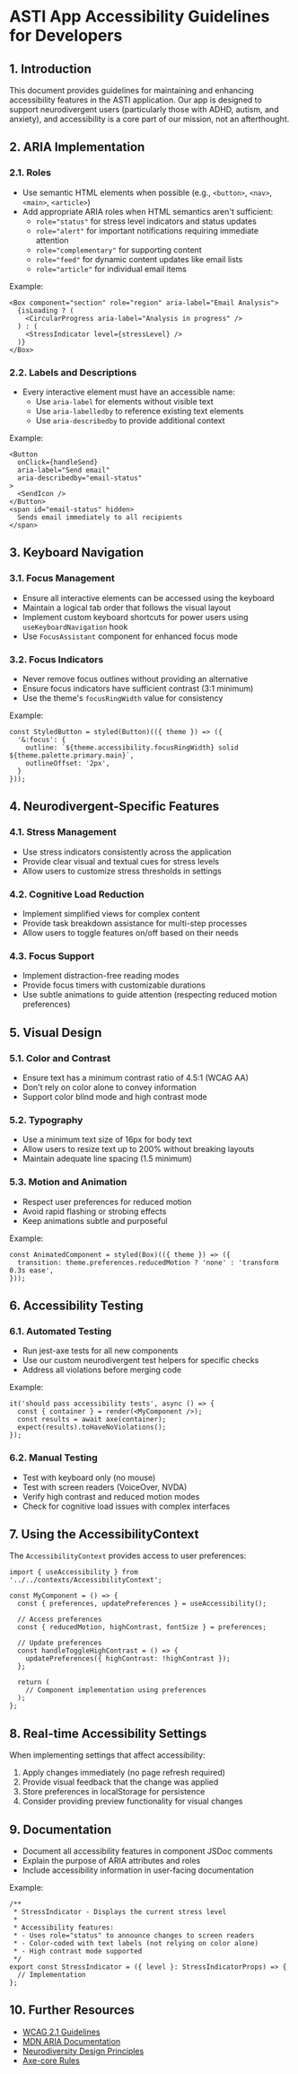 # ASTI App Accessibility Guidelines for Developers

## 1. Introduction

This document provides guidelines for maintaining and enhancing accessibility features in the ASTI application. Our app is designed to support neurodivergent users (particularly those with ADHD, autism, and anxiety), and accessibility is a core part of our mission, not an afterthought.

## 2. ARIA Implementation

### 2.1. Roles
- Use semantic HTML elements when possible (e.g., `<button>`, `<nav>`, `<main>`, `<article>`)
- Add appropriate ARIA roles when HTML semantics aren't sufficient:
  - `role="status"` for stress level indicators and status updates
  - `role="alert"` for important notifications requiring immediate attention
  - `role="complementary"` for supporting content
  - `role="feed"` for dynamic content updates like email lists
  - `role="article"` for individual email items

Example:
```tsx
<Box component="section" role="region" aria-label="Email Analysis">
  {isLoading ? (
    <CircularProgress aria-label="Analysis in progress" />
  ) : (
    <StressIndicator level={stressLevel} />
  )}
</Box>
```

### 2.2. Labels and Descriptions

- Every interactive element must have an accessible name:
  - Use `aria-label` for elements without visible text
  - Use `aria-labelledby` to reference existing text elements
  - Use `aria-describedby` to provide additional context

Example:
```tsx
<Button 
  onClick={handleSend}
  aria-label="Send email"
  aria-describedby="email-status"
>
  <SendIcon />
</Button>
<span id="email-status" hidden>
  Sends email immediately to all recipients
</span>
```

## 3. Keyboard Navigation

### 3.1. Focus Management
- Ensure all interactive elements can be accessed using the keyboard
- Maintain a logical tab order that follows the visual layout
- Implement custom keyboard shortcuts for power users using `useKeyboardNavigation` hook
- Use `FocusAssistant` component for enhanced focus mode

### 3.2. Focus Indicators
- Never remove focus outlines without providing an alternative
- Ensure focus indicators have sufficient contrast (3:1 minimum)
- Use the theme's `focusRingWidth` value for consistency

Example:
```tsx
const StyledButton = styled(Button)(({ theme }) => ({
  '&:focus': {
    outline: `${theme.accessibility.focusRingWidth} solid ${theme.palette.primary.main}`,
    outlineOffset: '2px',
  }
}));
```

## 4. Neurodivergent-Specific Features

### 4.1. Stress Management
- Use stress indicators consistently across the application
- Provide clear visual and textual cues for stress levels
- Allow users to customize stress thresholds in settings

### 4.2. Cognitive Load Reduction
- Implement simplified views for complex content
- Provide task breakdown assistance for multi-step processes
- Allow users to toggle features on/off based on their needs

### 4.3. Focus Support
- Implement distraction-free reading modes
- Provide focus timers with customizable durations
- Use subtle animations to guide attention (respecting reduced motion preferences)

## 5. Visual Design

### 5.1. Color and Contrast
- Ensure text has a minimum contrast ratio of 4.5:1 (WCAG AA)
- Don't rely on color alone to convey information
- Support color blind mode and high contrast mode

### 5.2. Typography
- Use a minimum text size of 16px for body text
- Allow users to resize text up to 200% without breaking layouts
- Maintain adequate line spacing (1.5 minimum)

### 5.3. Motion and Animation
- Respect user preferences for reduced motion
- Avoid rapid flashing or strobing effects
- Keep animations subtle and purposeful

Example:
```tsx
const AnimatedComponent = styled(Box)(({ theme }) => ({
  transition: theme.preferences.reducedMotion ? 'none' : 'transform 0.3s ease',
}));
```

## 6. Accessibility Testing

### 6.1. Automated Testing
- Run jest-axe tests for all new components
- Use our custom neurodivergent test helpers for specific checks
- Address all violations before merging code

Example:
```tsx
it('should pass accessibility tests', async () => {
  const { container } = render(<MyComponent />);
  const results = await axe(container);
  expect(results).toHaveNoViolations();
});
```

### 6.2. Manual Testing
- Test with keyboard only (no mouse)
- Test with screen readers (VoiceOver, NVDA)
- Verify high contrast and reduced motion modes
- Check for cognitive load issues with complex interfaces

## 7. Using the AccessibilityContext

The `AccessibilityContext` provides access to user preferences:

```tsx
import { useAccessibility } from '../../contexts/AccessibilityContext';

const MyComponent = () => {
  const { preferences, updatePreferences } = useAccessibility();
  
  // Access preferences
  const { reducedMotion, highContrast, fontSize } = preferences;
  
  // Update preferences
  const handleToggleHighContrast = () => {
    updatePreferences({ highContrast: !highContrast });
  };
  
  return (
    // Component implementation using preferences
  );
};
```

## 8. Real-time Accessibility Settings

When implementing settings that affect accessibility:

1. Apply changes immediately (no page refresh required)
2. Provide visual feedback that the change was applied
3. Store preferences in localStorage for persistence
4. Consider providing preview functionality for visual changes

## 9. Documentation

- Document all accessibility features in component JSDoc comments
- Explain the purpose of ARIA attributes and roles
- Include accessibility information in user-facing documentation

Example:
```tsx
/**
 * StressIndicator - Displays the current stress level
 * 
 * Accessibility features:
 * - Uses role="status" to announce changes to screen readers
 * - Color-coded with text labels (not relying on color alone)
 * - High contrast mode supported
 */
export const StressIndicator = ({ level }: StressIndicatorProps) => {
  // Implementation
};
```

## 10. Further Resources

- [WCAG 2.1 Guidelines](https://www.w3.org/TR/WCAG21/)
- [MDN ARIA Documentation](https://developer.mozilla.org/en-US/docs/Web/Accessibility/ARIA)
- [Neurodiversity Design Principles](https://www.neurodiversitydesign.org/)
- [Axe-core Rules](https://github.com/dequelabs/axe-core/blob/develop/doc/rule-descriptions.md) 